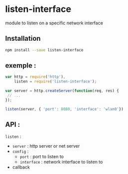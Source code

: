 # listen-interface
module to listen on a specific network interface



## Installation

```sh
npm install --save listen-interface
```

## exemple :

```js
var http = require('http'),
    listen = require('listen-interface');
    
var server = http.createServer(function(req, res) {
 // ...
});

listen(server, { 'port': 8080, 'interface': 'wlan0'})
```

## API :

`listen` :
 * `server` : http server or net server
 * `config` : 
   * `port` : port to listen to
   * `interface` : network interface to listen to
 * callback
 
